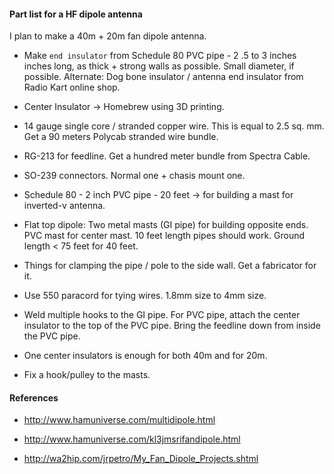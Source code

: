 #### Part list for a HF dipole antenna

I plan to make a 40m + 20m fan dipole antenna.

* Make `end insulator` from Schedule 80 PVC pipe - 2 .5 to 3 inches inches
  long, as thick + strong walls as possible. Small diameter, if possible.
  Alternate: Dog bone insulator / antenna end insulator from Radio Kart online
  shop.

* Center Insulator -> Homebrew using 3D printing.

* 14 gauge single core / stranded copper wire. This is equal to 2.5 sq. mm. Get
  a 90 meters Polycab stranded wire bundle.

* RG-213 for feedline. Get a hundred meter bundle from Spectra Cable.

* SO-239 connectors. Normal one + chasis mount one.

* Schedule 80 - 2 inch PVC pipe - 20 feet -> for building a mast for inverted-v antenna.

* Flat top dipole: Two metal masts (GI pipe) for building opposite ends. PVC
  mast for center mast. 10 feet length pipes should work. Ground length < 75
  feet for 40 feet.

* Things for clamping the pipe / pole to the side wall. Get a fabricator for it.

* Use 550 paracord for tying wires. 1.8mm size to 4mm size.

* Weld multiple hooks to the GI pipe. For PVC pipe, attach the center insulator
  to the top of the PVC pipe. Bring the feedline down from inside the PVC pipe.

* One center insulators is enough for both 40m and for 20m.

* Fix a hook/pulley to the masts.

#### References

* http://www.hamuniverse.com/multidipole.html

* http://www.hamuniverse.com/kl3jmsrifandipole.html

* http://wa2hip.com/jrpetro/My_Fan_Dipole_Projects.shtml
